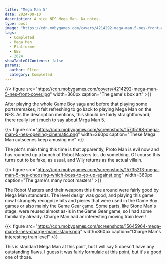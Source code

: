 ```yaml
---
title: "Mega Man 5"
date: 2024-09-10
description: A nice NES Mega Man. No notes.
type: post
image: "https://cdn.mobygames.com/covers/4214292-mega-man-5-nes-front-cover.jpg"
tags:
  - Completed
  - Mega Man
  - Platformer
  - NES
  - 2024
showTableOfContents: false
params:
  author: Eltee
  category: Completed
---
```


{{< figure src="https://cdn.mobygames.com/covers/4214292-mega-man-5-nes-front-cover.jpg" width=360px caption="The game's box art" >}}

After playing the whole Game Boy saga and before that playing some ports/remakes, it felt refreshing to go back to playing  Mega Man on the NES. As the description mentions, this should be fairly straightforward; there really isn't much to say about Mega Man 5.

{{< figure src="https://cdn.mobygames.com/screenshots/15735198-mega-man-5-nes-opening-cinematic.png" width=360px caption="These Mega Man cutscenes keep amusing me" >}}

The plot's main thing this time is that apparently, Proto Man is evil now and has rounded up a bunch of Robot Masters to.. do something. Of course this turns out to be fake, as usual, and Wily returns as the actual villain.

{{< figure src="https://cdn.mobygames.com/screenshots/15735213-mega-man-5-nes-choosing-which-boss-to-go-up-against.png" width=360px caption="The game's many robot masters" >}}

The Robot Masters and their weapons this time around were fairly good by Mega Man standards. The level design was good, and playing this game now I strangely recognize bits and pieces that were used in the Game Boy games or also mainly the Game Gear game. Some parts, like Stone Man's stage, were reused almost as-is in the Game Gear game, so I had some familiarity already. Charge Man had an interesting moving train level! 

{{< figure src="https://cdn.mobygames.com/screenshots/15645964-mega-man-5-nes-charge-mans-stage.png" width=360px caption="Charge Man's interesting train level" >}}

This is standard Mega Man at this point, but I will say 5 doesn't have any outstanding flaws. I guess it was fairly formulaic at this point, but it's a good one of those.